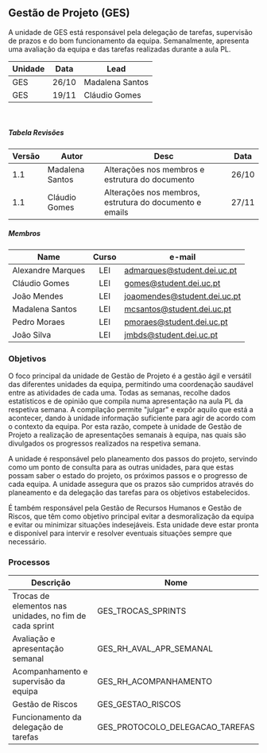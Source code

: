 ## Gestão de Projeto (GES)

A unidade de GES está responsável pela delegação de tarefas, supervisão de prazos e do bom funcionamento da equipa. Semanalmente, apresenta uma avaliação da equipa e das tarefas realizadas durante a aula PL.

Unidade | Data | Lead |
--- | --- | --- |
GES | 26/10 | Madalena Santos |
GES | 19/11 | Cláudio Gomes |

<br/>

##### Tabela Revisões 

|Versão|Autor|Desc|Data
|---|---|---|---
|1.1|Madalena Santos|Alterações nos membros e estrutura do documento|26/10
|1.1|Cláudio Gomes|Alterações nos membros, estrutura do documento e emails|27/11

##### Membros

Name | Curso | e-mail
--- | :---: | ---
Alexandre Marques | LEI | admarques@student.dei.uc.pt
Cláudio Gomes | LEI | gomes@student.dei.uc.pt
João Mendes | LEI | joaomendes@student.dei.uc.pt
Madalena Santos | LEI | mcsantos@student.dei.uc.pt
Pedro Moraes | LEI | pmoraes@student.dei.uc.pt
João Silva | LEI | jmbds@student.dei.uc.pt

### Objetivos

O foco principal da unidade de Gestão de Projeto é a gestão ágil e versátil das diferentes unidades da equipa, permitindo uma coordenação saudável entre as atividades de cada uma. Todas as semanas, recolhe dados estatísticos e de opinião que compila numa apresentação na aula PL da respetiva semana. A compilação permite "julgar" e expôr aquilo que está a acontecer, dando à unidade informação suficiente para agir de acordo com o contexto da equipa. Por esta razão, compete à unidade de Gestão de Projeto a realização de apresentações semanais à equipa, nas quais são divulgados os progressos realizados na respetiva semana.

A unidade é responsável pelo planeamento dos passos do projeto, servindo como um ponto de consulta para as outras unidades, para que estas possam saber o estado do projeto, os próximos passos e o progresso de cada equipa. A unidade assegura que os prazos são cumpridos através do planeamento e da delegação das tarefas para os objetivos estabelecidos.

É também responsável pela Gestão de Recursos Humanos e Gestão de Riscos, que têm como objetivo principal evitar a desmoralização da equipa e evitar ou minimizar situações indesejáveis.
Esta unidade deve estar pronta e disponível para intervir e resolver eventuais situações sempre que necessário.

### Processos

Descrição | Nome
--- | ---
Trocas de elementos nas unidades, no fim de cada sprint |GES\_TROCAS\_SPRINTS|
|Avaliação e apresentação semanal|GES\_RH\_AVAL\_APR\_SEMANAL| 
|Acompanhamento e supervisão da equipa|GES\_RH\_ACOMPANHAMENTO|
|Gestão de Riscos| GES\_GESTAO\_RISCOS|
|Funcionamento da delegação de tarefas|GES\_PROTOCOLO\_DELEGACAO\_TAREFAS|
